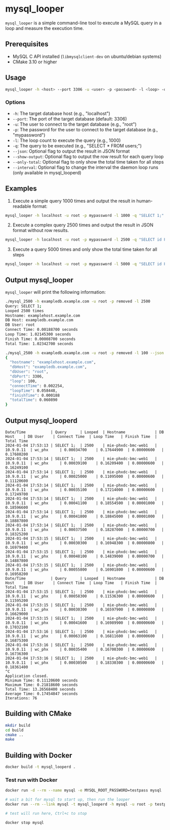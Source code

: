 # mysql_looper

`mysql_looper` is a simple command-line tool to execute a MySQL query in a loop and measure the execution time.

## Prerequisites

- MySQL C API installed (`libmysqlclient-dev` on ubuntu/debian systems)
- CMake 3.10 or higher


## Usage

```sh
mysql_looper -h <host> --port 3306 -u <user> -p <password> -l <loop> -q <query> (--json / --show-output / --only-total)
```

### Options

- `-h`: The target database host (e.g., "localhost")
- `--port`: The port of the target database (default: 3306)
- `-u`: The user to connect to the target database (e.g., "root")
- `-p`: The password for the user to connect to the target database (e.g., "mypassword")
- `-l`: The loop count to execute the query (e.g., 1000)
- `-q`: The query to be executed (e.g., "SELECT * FROM users;")
- `--json`: Optional flag to output the result in JSON format
- `--show-output`: Optional flag to output the row result for each query loop
- `--only-total`: Optional flag to only show the total time taken for all steps
- `--interval`: Optional flag to change the interval the daemon loop runs (only available in mysql_looperd)

## Examples

1. Execute a simple query 1000 times and output the result in human-readable format:

```sh
mysql_looper -h localhost -u root -p mypassword -l 1000 -q "SELECT 1;"
```

2. Execute a complex query 2500 times and output the result in JSON format without row results.

```sh
mysql_looper -h localhost -u root -p mypassword -l 2500 -q "SELECT id FROM users JOIN orders on users.id = orders.user_id;" --json
```

3. Execute a query 5000 times and only show the total time taken for all steps

```sh
mysql_looper -h localhost -u root -p mypassword -l 5000 -q "SELECT id FROM users;" --only-total
```

## Output mysql_looper

`mysql_looper` will print the following information:

```sh
./mysql_2500 -h exampledb.example.com -u root -p removed -l 2500
Query: SELECT 1;
Looped 2500 times
Hostname: examplehost.example.com
DB Host: exampledb.example.com
DB User: root
Connect Time: 0.00188700 seconds
Loop Time: 1.02145300 seconds
Finish Time: 0.00008700 seconds
Total Time: 1.02342700 seconds

./mysql_2500 -h exampledb.example.com -u root -p removed -l 100 --json
{
  "hostname": "examplehost.example.com",
  "dbHost": "exampledb.example.com",
  "dbUser": "root",
  "dbPort": 3306,
  "loop": 100,
  "connectTime": 0.002254,
  "loopTime": 0.058448,
  "finishTime": 0.000188
  "totalTime": 0.060890
}
```


## Output mysql_looperd

```
Date/Time           | Query      | Looped  | Hostname             | DB Host    | DB User    | Connect Time  | Loop Time   | Finish Time  | Total Time
2024-01-04 17:53:13 | SELECT 1;  | 2500    | mie-phxdc-bmc-web1   | 10.9.0.11  | wc_phx     | 0.00034700    | 0.17644900  | 0.00000600   | 0.17680200
2024-01-04 17:53:14 | SELECT 1;  | 2500    | mie-phxdc-bmc-web1   | 10.9.0.11  | wc_phx     | 0.00039100    | 0.16209400  | 0.00000600   | 0.16249100
2024-01-04 17:53:14 | SELECT 1;  | 2500    | mie-phxdc-bmc-web1   | 10.9.0.11  | wc_phx     | 0.00025000    | 0.11095000  | 0.00000600   | 0.11120600
2024-01-04 17:53:14 | SELECT 1;  | 2500    | mie-phxdc-bmc-web1   | 10.9.0.11  | wc_phx     | 0.00035100    | 0.17214000  | 0.00000600   | 0.17249700
2024-01-04 17:53:14 | SELECT 1;  | 2500    | mie-phxdc-bmc-web1   | 10.9.0.11  | wc_phx     | 0.00041100    | 0.18554500  | 0.00001000   | 0.18596600
2024-01-04 17:53:14 | SELECT 1;  | 2500    | mie-phxdc-bmc-web1   | 10.9.0.11  | wc_phx     | 0.00041800    | 0.18845000  | 0.00001000   | 0.18887800
2024-01-04 17:53:14 | SELECT 1;  | 2500    | mie-phxdc-bmc-web1   | 10.9.0.11  | wc_phx     | 0.00037500    | 0.18287000  | 0.00000700   | 0.18325200
2024-01-04 17:53:15 | SELECT 1;  | 2500    | mie-phxdc-bmc-web1   | 10.9.0.11  | wc_phx     | 0.00030300    | 0.16948300  | 0.00000800   | 0.16979400
2024-01-04 17:53:15 | SELECT 1;  | 2500    | mie-phxdc-bmc-web1   | 10.9.0.11  | wc_phx     | 0.00048100    | 0.14839000  | 0.00000700   | 0.14887800
2024-01-04 17:53:15 | SELECT 1;  | 2500    | mie-phxdc-bmc-web1   | 10.9.0.11  | wc_phx     | 0.00055800    | 0.16901800  | 0.00000600   | 0.16958200
Date/Time           | Query      | Looped  | Hostname             | DB Host    | DB User    | Connect Time  | Loop Time   | Finish Time  | Total Time
2024-01-04 17:53:15 | SELECT 1;  | 2500    | mie-phxdc-bmc-web1   | 10.9.0.11  | wc_phx     | 0.00058300    | 0.11536300  | 0.00000600   | 0.11595200
2024-01-04 17:53:15 | SELECT 1;  | 2500    | mie-phxdc-bmc-web1   | 10.9.0.11  | wc_phx     | 0.00030300    | 0.16597900  | 0.00000800   | 0.16629000
2024-01-04 17:53:15 | SELECT 1;  | 2500    | mie-phxdc-bmc-web1   | 10.9.0.11  | wc_phx     | 0.00041600    | 0.16989900  | 0.00000600   | 0.17032100
2024-01-04 17:53:16 | SELECT 1;  | 2500    | mie-phxdc-bmc-web1   | 10.9.0.11  | wc_phx     | 0.00063100    | 0.16811600  | 0.00000600   | 0.16875300
2024-01-04 17:53:16 | SELECT 1;  | 2500    | mie-phxdc-bmc-web1   | 10.9.0.11  | wc_phx     | 0.00035400    | 0.16700300  | 0.00000600   | 0.16736300
2024-01-04 17:53:16 | SELECT 1;  | 2500    | mie-phxdc-bmc-web1   | 10.9.0.11  | wc_phx     | 0.00030500    | 0.18330300  | 0.00000600   | 0.18361400
^C
Application closed.
Minimum Time: 0.11120600 seconds
Maximum Time: 0.21818600 seconds
Total Time: 13.26568400 seconds
Average Time: 0.17454847 seconds
Iterations: 76
```


## Building with CMake

```sh
mkdir build
cd build
cmake ..
make
```

## Building with Docker

```sh
docker build -t mysql_looperd .
```

### Test run with Docker
  
```sh
docker run -d --rm --name mysql -e MYSQL_ROOT_PASSWORD=testpass mysql

# wait a bit for mysql to start up, then run the looper
docker run --rm --link mysql -t mysql_looperd -h mysql -u root -p testpass

# test will run here, Ctrl+c to stop

docker stop mysql
```
